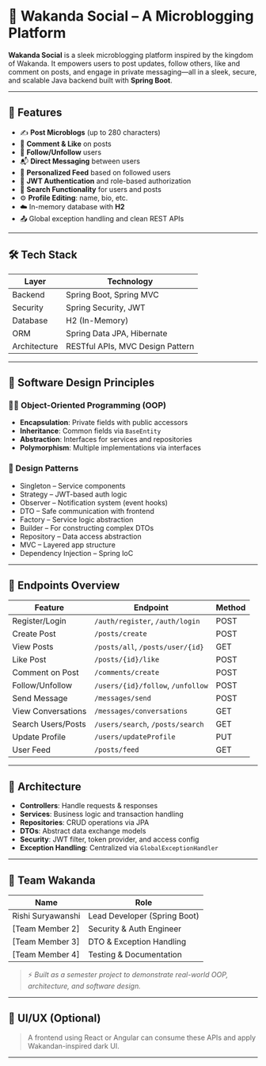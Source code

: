 # 🐾 Wakanda Social – A Microblogging Platform

**Wakanda Social** is a sleek microblogging platform inspired by the kingdom of Wakanda. It empowers users to post updates, follow others, like and comment on posts, and engage in private messaging—all in a sleek, secure, and scalable Java backend built with **Spring Boot**.

---

## 🚀 Features

- ✍️ **Post Microblogs** (up to 280 characters)
- 💬 **Comment & Like** on posts
- 🔗 **Follow/Unfollow** users
- 📬 **Direct Messaging** between users
- 📰 **Personalized Feed** based on followed users
- 🔐 **JWT Authentication** and role-based authorization
- 🔎 **Search Functionality** for users and posts
- ⚙️ **Profile Editing**: name, bio, etc.
- ☁️ In-memory database with **H2**
- 📤 Global exception handling and clean REST APIs

---

## 🛠️ Tech Stack

| Layer        | Technology                       |
|--------------|----------------------------------|
| Backend      | Spring Boot, Spring MVC          |
| Security     | Spring Security, JWT             |
| Database     | H2 (In-Memory)                   |
| ORM          | Spring Data JPA, Hibernate       |
| Architecture | RESTful APIs, MVC Design Pattern |

---

## 🧠 Software Design Principles

### 👩‍🏫 Object-Oriented Programming (OOP)
- **Encapsulation**: Private fields with public accessors
- **Inheritance**: Common fields via `BaseEntity`
- **Abstraction**: Interfaces for services and repositories
- **Polymorphism**: Multiple implementations via interfaces

### 🎯 Design Patterns
- Singleton – Service components
- Strategy – JWT-based auth logic
- Observer – Notification system (event hooks)
- DTO – Safe communication with frontend
- Factory – Service logic abstraction
- Builder – For constructing complex DTOs
- Repository – Data access abstraction
- MVC – Layered app structure
- Dependency Injection – Spring IoC

---

## 📂 Endpoints Overview

| Feature               | Endpoint                                 | Method |
|-----------------------|------------------------------------------|--------|
| Register/Login        | `/auth/register`, `/auth/login`          | POST   |
| Create Post           | `/posts/create`                          | POST   |
| View Posts            | `/posts/all`, `/posts/user/{id}`         | GET    |
| Like Post             | `/posts/{id}/like`                       | POST   |
| Comment on Post       | `/comments/create`                       | POST   |
| Follow/Unfollow       | `/users/{id}/follow`, `/unfollow`        | POST   |
| Send Message          | `/messages/send`                         | POST   |
| View Conversations    | `/messages/conversations`                | GET    |
| Search Users/Posts    | `/users/search`, `/posts/search`         | GET    |
| Update Profile        | `/users/updateProfile`                   | PUT    |
| User Feed             | `/posts/feed`                            | GET    |

---

## 📐 Architecture

- **Controllers**: Handle requests & responses
- **Services**: Business logic and transaction handling
- **Repositories**: CRUD operations via JPA
- **DTOs**: Abstract data exchange models
- **Security**: JWT filter, token provider, and access config
- **Exception Handling**: Centralized via `GlobalExceptionHandler`

---

## 👥 Team Wakanda

| Name                 | Role                    |
|----------------------|-------------------------|
| Rishi Suryawanshi    | Lead Developer (Spring Boot) |
| [Team Member 2]      | Security & Auth Engineer |
| [Team Member 3]      | DTO & Exception Handling |
| [Team Member 4]      | Testing & Documentation |

> ⚡ *Built as a semester project to demonstrate real-world OOP, architecture, and software design.*

---

## 📸 UI/UX (Optional)

> A frontend using React or Angular can consume these APIs and apply Wakandan-inspired dark UI.

---


